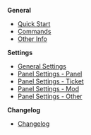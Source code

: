  **General**
- [Quick Start](quick-start)
- [Commands](commands)
- [Other Info](Other-Info)


 **Settings** 
- [General Settings](General-Settings)
- [Panel Settings - Panel](Panel-Settings-Panel)
- [Panel Settings - Ticket](Panel-Settings-Ticket)
- [Panel Settings - Mod](Panel-Settings-Mod)
- [Panel Settings - Other](Panel-Settings-Other)


 **Changelog**
- [Changelog](changelog)
